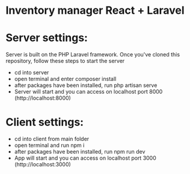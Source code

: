 ﻿# Inventory manager React + Laravel

# Server settings: 
Server is built on the PHP Laravel framework. Once you've cloned this repository, follow these steps to start the server

- cd into server
- open terminal and enter composer install
- after packages have been installed, run php artisan serve
- Server will start and you can access on localhost port 8000 (http://localhost:8000)

# Client settings: 

- cd into client from main folder
- open terminal and run npm i
- after packages have been installed, run npm run dev
- App will start and you can access on localhost port 3000 (http://localhost:3000)
